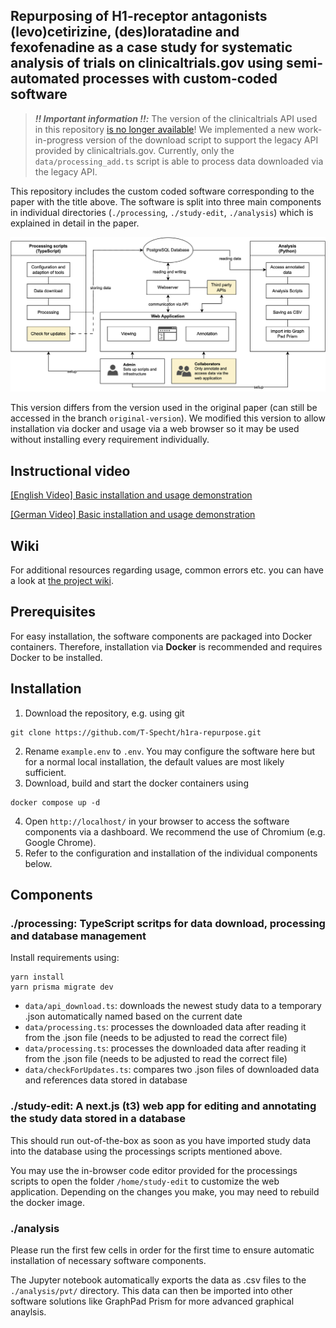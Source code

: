 ## Repurposing of H1-receptor antagonists (levo)cetirizine, (des)loratadine and fexofenadine as a case study for systematic analysis of trials on clinicaltrials.gov using semi-automated processes with custom-coded software

> **_‼️ Important information ‼️:_**  The version of the clinicaltrials API used in this repository [is no longer available](https://clinicaltrials.gov/data-api/about-api/api-migration)! We implemented a new work-in-progress version of the download script to support the legacy API provided by clinicaltrials.gov. Currently, only the `data/processing_add.ts` script is able to process data downloaded via the legacy API.

This repository includes the custom coded software corresponding to the paper with the title above. The software is split into three main components in individual directories (`./processing`, `./study-edit`, `./analysis`) which is explained in detail in the paper.

![Overview of sotfware components and composition](./overview.png)

This version differs from the version used in the original paper (can still be accessed in the branch `original-version`). We modified this version to allow installation via docker and usage via a web browser so it may be used without installing every requirement individually.

## Instructional video

[[English Video] Basic installation and usage demonstration](https://youtu.be/IGoJE59g190)


[[German Video] Basic installation and usage demonstration](https://youtu.be/_msVKMROs80)

## Wiki

For additional resources regarding usage, common errors etc. you can have a look at [the project wiki](https://github.com/T-Specht/h1ra-repurpose/wiki).

## Prerequisites

For easy installation, the software components are packaged into Docker containers. Therefore, installation via **Docker** is recommended and requires Docker to be installed.

## Installation

1. Download the repository, e.g. using git

```
git clone https://github.com/T-Specht/h1ra-repurpose.git
```

2. Rename `example.env` to `.env`. You may configure the software here but for a normal local installation, the default values are most likely sufficient.
3. Download, build and start the docker containers using
```
docker compose up -d
```
4. Open `http://localhost/` in your browser to access the software components via a dashboard. We recommend the use of Chromium (e.g. Google Chrome).
5. Refer to the configuration and installation of the individual components below.

## Components

### ./processing: TypeScript scritps for data download, processing and database management

Install requirements using:
```
yarn install
yarn prisma migrate dev
```

- `data/api_download.ts`: downloads the newest study data to a temporary .json automatically named based on the current date
- `data/processing.ts`: processes the downloaded data after reading it from the .json file (needs to be adjusted to read the correct file)
- `data/processing.ts`: processes the downloaded data after reading it from the .json file (needs to be adjusted to read the correct file)
- `data/checkForUpdates.ts`: compares two .json files of downloaded data and references data stored in database

### ./study-edit: A next.js (t3) web app for editing and annotating the study data stored in a database

This should run out-of-the-box as soon as you have imported study data into the database using the processings scripts mentioned above. 

You may use the in-browser code editor provided for the processings scripts to open the folder `/home/study-edit` to customize the web application. Depending on the changes you make, you may need to rebuild the docker image.

### ./analysis

Please run the first few cells in order for the first time to ensure automatic installation of necessary software components.

The Jupyter notebook automatically exports the data as .csv files to the `./analysis/pvt/` directory. This data can then be imported into other software solutions like GraphPad Prism for more advanced graphical anaylsis.

